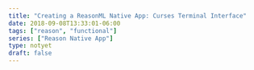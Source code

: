 ```yaml
---
title: "Creating a ReasonML Native App: Curses Terminal Interface"
date: 2018-09-08T13:33:01-06:00
tags: ["reason", "functional"]
series: ["Reason Native App"]
type: notyet
draft: false
---
```


